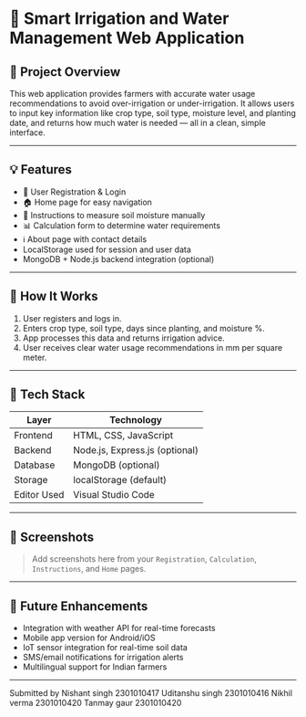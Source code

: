 # 🌿 Smart Irrigation and Water Management Web Application

## 📌 Project Overview
This web application provides farmers with accurate water usage recommendations to avoid over-irrigation or under-irrigation. It allows users to input key information like crop type, soil type, moisture level, and planting date, and returns how much water is needed — all in a clean, simple interface.

---

## 💡 Features
- 👤 User Registration & Login
- 🏠 Home page for easy navigation
- 📖 Instructions to measure soil moisture manually
- 📊 Calculation form to determine water requirements
- ℹ️ About page with contact details
- LocalStorage used for session and user data
- MongoDB + Node.js backend integration (optional)

---

## 🧠 How It Works
1. User registers and logs in.
2. Enters crop type, soil type, days since planting, and moisture %.
3. App processes this data and returns irrigation advice.
4. User receives clear water usage recommendations in mm per square meter.

---

## 🔧 Tech Stack
| Layer         | Technology                      |
|---------------|----------------------------------|
| Frontend      | HTML, CSS, JavaScript            |
| Backend       | Node.js, Express.js (optional)   |
| Database      | MongoDB (optional)               |
| Storage       | localStorage (default)           |
| Editor Used   | Visual Studio Code               |

---

## 🧪 Screenshots
> Add screenshots here from your `Registration`, `Calculation`, `Instructions`, and `Home` pages.

---

## 🔮 Future Enhancements
- Integration with weather API for real-time forecasts
- Mobile app version for Android/iOS
- IoT sensor integration for real-time soil data
- SMS/email notifications for irrigation alerts
- Multilingual support for Indian farmers

---

Submitted by 
Nishant singh 2301010417
Uditanshu singh 2301010416
Nikhil verma 2301010420
Tanmay gaur 2301010420
